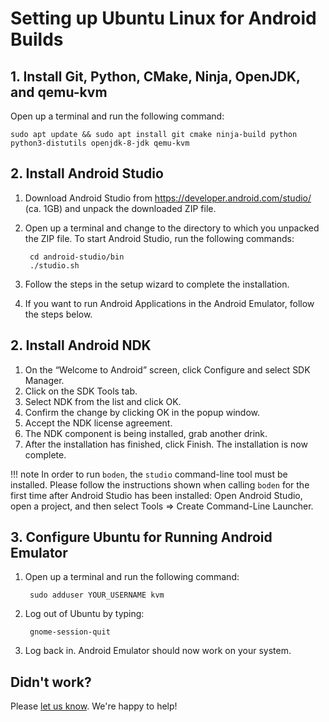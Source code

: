 # Setting up Ubuntu Linux for Android Builds

## 1. Install Git, Python, CMake, Ninja, OpenJDK, and qemu-kvm

Open up a terminal and run the following command:

<pre><code>sudo apt update && sudo apt install git cmake ninja-build python python3-distutils openjdk-8-jdk qemu-kvm</code></pre>

## 2. Install Android Studio

1. Download Android Studio from https://developer.android.com/studio/ (ca. 1GB) and unpack the downloaded ZIP file.

1. Open up a terminal and change to the directory to which you unpacked the ZIP file. To start Android Studio, run the following commands:

		cd android-studio/bin
		./studio.sh

1. Follow the steps in the setup wizard to complete the installation.

1. If you want to run Android Applications in the Android Emulator, follow the steps below.

## 2. Install Android NDK

1. On the “Welcome to Android” screen, click Configure and select SDK Manager.
1. Click on the SDK Tools tab.
1. Select NDK from the list and click OK.
1. Confirm the change by clicking OK in the popup window.
1. Accept the NDK license agreement.
1. The NDK component is being installed, grab another drink.
1. After the installation has finished, click Finish. The installation is now complete.

!!! note
	In order to run `boden`, the `studio` command-line tool must be installed. Please follow the instructions shown when calling `boden` for the first time after Android Studio has been installed: Open Android Studio, open a project, and then select Tools => Create Command-Line Launcher.

## 3. Configure Ubuntu for Running Android Emulator

1. Open up a terminal and run the following command:

		sudo adduser YOUR_USERNAME kvm

1. Log out of Ubuntu by typing:

		gnome-session-quit

2. Log back in. Android Emulator should now work on your system.

## Didn't work?

Please [let us know](../../../feedback). We're happy to help!
